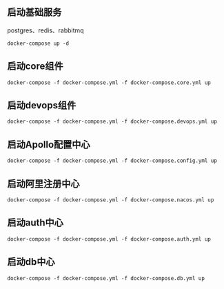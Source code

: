 

## 启动基础服务

postgres、redis、rabbitmq
 
`docker-compose up -d`

## 启动core组件

`docker-compose -f docker-compose.yml -f docker-compose.core.yml up`

## 启动devops组件

`docker-compose -f docker-compose.yml -f docker-compose.devops.yml up`

## 启动Apollo配置中心

`docker-compose -f docker-compose.yml -f docker-compose.config.yml up`

## 启动阿里注册中心

`docker-compose -f docker-compose.yml -f docker-compose.nacos.yml up`

## 启动auth中心

`docker-compose -f docker-compose.yml -f docker-compose.auth.yml up`

## 启动db中心

`docker-compose -f docker-compose.yml -f docker-compose.db.yml up`